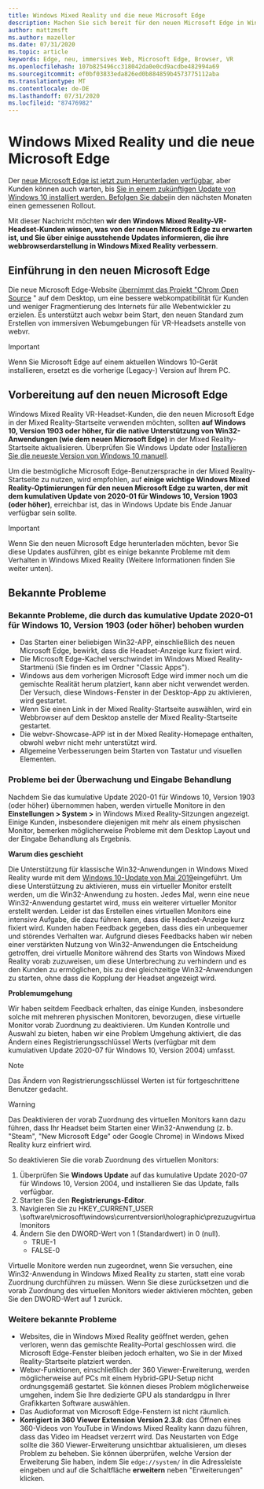 ```yaml
---
title: Windows Mixed Reality und die neue Microsoft Edge
description: Machen Sie sich bereit für den neuen Microsoft Edge in Windows Mixed Reality. Enthält Änderungen, die erwartet werden sollen, sowie bekannte Probleme.
author: mattzmsft
ms.author: mazeller
ms.date: 07/31/2020
ms.topic: article
keywords: Edge, neu, immersives Web, Microsoft Edge, Browser, VR
ms.openlocfilehash: 107b825496cc318042da0e0cd9acdbe482994a69
ms.sourcegitcommit: ef0bf03833eda826ed0b884859b4573775112aba
ms.translationtype: MT
ms.contentlocale: de-DE
ms.lasthandoff: 07/31/2020
ms.locfileid: "87476982"
---
```

# <a name="windows-mixed-reality-and-the-new-microsoft-edge"></a>Windows Mixed Reality und die neue Microsoft Edge

Der [neue Microsoft Edge ist jetzt zum Herunterladen verfügbar](https://blogs.windows.com/windowsexperience/?p=173496), aber Kunden können auch warten, bis [Sie in einem zukünftigen Update von Windows 10 installiert werden. Befolgen Sie dabei](https://blogs.windows.com/msedgedev/2020/01/15/upgrading-new-microsoft-edge-79-chromium/)in den nächsten Monaten einen gemessenen Rollout. 

Mit dieser Nachricht möchten **wir den Windows Mixed Reality-VR-Headset-Kunden wissen, was von der neuen Microsoft Edge zu erwarten ist, und Sie über einige ausstehende Updates informieren, die ihre webbrowserdarstellung in Windows Mixed Reality verbessern**.

## <a name="introducing-the-new-microsoft-edge"></a>Einführung in den neuen Microsoft Edge

Die neue Microsoft Edge-Website [übernimmt das Projekt "Chrom Open Source](https://blogs.windows.com/windowsexperience/2018/12/06/microsoft-edge-making-the-web-better-through-more-open-source-collaboration/) " auf dem Desktop, um eine bessere webkompatibilität für Kunden und weniger Fragmentierung des Internets für alle Webentwickler zu erzielen. Es unterstützt auch webxr beim Start, den neuen Standard zum Erstellen von immersiven Webumgebungen für VR-Headsets anstelle von webvr.

>[!IMPORTANT]
>Wenn Sie Microsoft Edge auf einem aktuellen Windows 10-Gerät installieren, ersetzt es die vorherige (Legacy-) Version auf Ihrem PC.

## <a name="getting-ready-for-the-new-microsoft-edge"></a>Vorbereitung auf den neuen Microsoft Edge

Windows Mixed Reality VR-Headset-Kunden, die den neuen Microsoft Edge in der Mixed Reality-Startseite verwenden möchten, sollten **auf Windows 10, Version 1903 oder höher, für die native Unterstützung von Win32-Anwendungen (wie dem neuen Microsoft Edge)** in der Mixed Reality-Startseite aktualisieren. Überprüfen Sie Windows Update oder [Installieren Sie die neueste Version von Windows 10 manuell](https://www.microsoft.com/en-us/software-download/windows10).

Um die bestmögliche Microsoft Edge-Benutzersprache in der Mixed Reality-Startseite zu nutzen, wird empfohlen, auf **einige wichtige Windows Mixed Reality-Optimierungen für den neuen Microsoft Edge zu warten, der mit dem kumulativen Update von 2020-01 für Windows 10, Version 1903 (oder höher)**, erreichbar ist, das in Windows Update bis Ende Januar verfügbar sein sollte.

>[!IMPORTANT]
>Wenn Sie den neuen Microsoft Edge herunterladen möchten, bevor Sie diese Updates ausführen, gibt es einige bekannte Probleme mit dem Verhalten in Windows Mixed Reality (Weitere Informationen finden Sie weiter unten).

## <a name="known-issues"></a>Bekannte Probleme

### <a name="known-issues-resolved-by-the-2020-01-cumulative-update-for-windows-10-version-1903-or-later"></a>Bekannte Probleme, die durch das kumulative Update 2020-01 für Windows 10, Version 1903 (oder höher) behoben wurden

- Das Starten einer beliebigen Win32-APP, einschließlich des neuen Microsoft Edge, bewirkt, dass die Headset-Anzeige kurz fixiert wird.
- Die Microsoft Edge-Kachel verschwindet im Windows Mixed Reality-Startmenü (Sie finden es im Ordner "Classic Apps").
- Windows aus dem vorherigen Microsoft Edge wird immer noch um die gemischte Realität herum platziert, kann aber nicht verwendet werden. Der Versuch, diese Windows-Fenster in der Desktop-App zu aktivieren, wird gestartet.
- Wenn Sie einen Link in der Mixed Reality-Startseite auswählen, wird ein Webbrowser auf dem Desktop anstelle der Mixed Reality-Startseite gestartet.
- Die webvr-Showcase-APP ist in der Mixed Reality-Homepage enthalten, obwohl webvr nicht mehr unterstützt wird.
- Allgemeine Verbesserungen beim Starten von Tastatur und visuellen Elementen.

### <a name="monitor-and-input-handling-issues"></a>Probleme bei der Überwachung und Eingabe Behandlung

Nachdem Sie das kumulative Update 2020-01 für Windows 10, Version 1903 (oder höher) übernommen haben, werden virtuelle Monitore in den **Einstellungen > System >** in Windows Mixed Reality-Sitzungen angezeigt. Einige Kunden, insbesondere diejenigen mit mehr als einem physischen Monitor, bemerken möglicherweise Probleme mit dem Desktop Layout und der Eingabe Behandlung als Ergebnis.

**Warum dies geschieht**

Die Unterstützung für klassische Win32-Anwendungen in Windows Mixed Reality wurde mit dem [Windows 10-Update von Mai 2019](#release-notes-may-2019.md)eingeführt. Um diese Unterstützung zu aktivieren, muss ein virtueller Monitor erstellt werden, um die Win32-Anwendung zu hosten. Jedes Mal, wenn eine neue Win32-Anwendung gestartet wird, muss ein weiterer virtueller Monitor erstellt werden. Leider ist das Erstellen eines virtuellen Monitors eine intensive Aufgabe, die dazu führen kann, dass die Headset-Anzeige kurz fixiert wird. Kunden haben Feedback gegeben, dass dies ein unbequemer und störendes Verhalten war. Aufgrund dieses Feedbacks haben wir neben einer verstärkten Nutzung von Win32-Anwendungen die Entscheidung getroffen, drei virtuelle Monitore während des Starts von Windows Mixed Reality vorab zuzuweisen, um diese Unterbrechung zu verhindern und es den Kunden zu ermöglichen, bis zu drei gleichzeitige Win32-Anwendungen zu starten, ohne dass die Kopplung der Headset angezeigt wird.

**Problemumgehung**

Wir haben seitdem Feedback erhalten, das einige Kunden, insbesondere solche mit mehreren physischen Monitoren, bevorzugen, diese virtuelle Monitor vorab Zuordnung zu deaktivieren. Um Kunden Kontrolle und Auswahl zu bieten, haben wir eine Problem Umgehung aktiviert, die das Ändern eines Registrierungsschlüssel Werts (verfügbar mit dem kumulativen Update 2020-07 für Windows 10, Version 2004) umfasst.

>[!NOTE]
>Das Ändern von Registrierungsschlüssel Werten ist für fortgeschrittene Benutzer gedacht.

>[!WARNING]
>Das Deaktivieren der vorab Zuordnung des virtuellen Monitors kann dazu führen, dass Ihr Headset beim Starten einer Win32-Anwendung (z. b. "Steam", "New Microsoft Edge" oder Google Chrome) in Windows Mixed Reality kurz einfriert wird.

So deaktivieren Sie die vorab Zuordnung des virtuellen Monitors:
1. Überprüfen Sie **Windows Update** auf das kumulative Update 2020-07 für Windows 10, Version 2004, und installieren Sie das Update, falls verfügbar.
2. Starten Sie den **Registrierungs-Editor**.
3. Navigieren Sie zu HKEY_CURRENT_USER \software\microsoft\windows\currentversion\holographic\prezuzugvirtualmonitors
4. Ändern Sie den DWORD-Wert von 1 (Standardwert) in 0 (null).
    * TRUE-1
    * FALSE-0

Virtuelle Monitore werden nun zugeordnet, wenn Sie versuchen, eine Win32-Anwendung in Windows Mixed Reality zu starten, statt eine vorab Zuordnung durchführen zu müssen. Wenn Sie diese zurücksetzen und die vorab Zuordnung des virtuellen Monitors wieder aktivieren möchten, geben Sie den DWORD-Wert auf 1 zurück.

### <a name="additional-known-issues"></a>Weitere bekannte Probleme

-   Websites, die in Windows Mixed Reality geöffnet werden, gehen verloren, wenn das gemischte Reality-Portal geschlossen wird. die Microsoft Edge-Fenster bleiben jedoch erhalten, wo Sie in der Mixed Reality-Startseite platziert werden.
- Webxr-Funktionen, einschließlich der 360 Viewer-Erweiterung, werden möglicherweise auf PCs mit einem Hybrid-GPU-Setup nicht ordnungsgemäß gestartet. Sie können dieses Problem möglicherweise umgehen, indem Sie Ihre dedizierte GPU als standardgpu in Ihrer Grafikkarten Software auswählen.
-   Das Audioformat von Microsoft Edge-Fenstern ist nicht räumlich.
-   **Korrigiert in 360 Viewer Extension Version 2.3.8**: das Öffnen eines 360-Videos von YouTube in Windows Mixed Reality kann dazu führen, dass das Video im Headset verzerrt wird. Das Neustarten von Edge sollte die 360 Viewer-Erweiterung unsichtbar aktualisieren, um dieses Problem zu beheben. Sie können überprüfen, welche Version der Erweiterung Sie haben, indem Sie `edge://system/` in die Adressleiste eingeben und auf die Schaltfläche **erweitern** neben "Erweiterungen" klicken.




